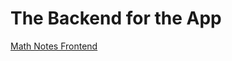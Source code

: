# The Backend for the App
[Math Notes Frontend](https://github.com/VladF146/neuefische-Capstone-Project-Frontend)
